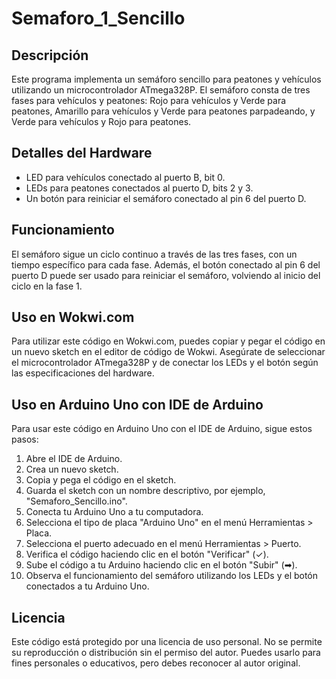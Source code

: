 # Semaforo_1_Sencillo

## Descripción
Este programa implementa un semáforo sencillo para peatones y vehículos utilizando un microcontrolador ATmega328P. El semáforo consta de tres fases para vehículos y peatones: Rojo para vehículos y Verde para peatones, Amarillo para vehículos y Verde para peatones parpadeando, y Verde para vehículos y Rojo para peatones.

## Detalles del Hardware
- LED para vehículos conectado al puerto B, bit 0.
- LEDs para peatones conectados al puerto D, bits 2 y 3.
- Un botón para reiniciar el semáforo conectado al pin 6 del puerto D.

## Funcionamiento
El semáforo sigue un ciclo continuo a través de las tres fases, con un tiempo específico para cada fase. Además, el botón conectado al pin 6 del puerto D puede ser usado para reiniciar el semáforo, volviendo al inicio del ciclo en la fase 1.

## Uso en Wokwi.com
Para utilizar este código en Wokwi.com, puedes copiar y pegar el código en un nuevo sketch en el editor de código de Wokwi. Asegúrate de seleccionar el microcontrolador ATmega328P y de conectar los LEDs y el botón según las especificaciones del hardware.

## Uso en Arduino Uno con IDE de Arduino
Para usar este código en Arduino Uno con el IDE de Arduino, sigue estos pasos:

1. Abre el IDE de Arduino.
2. Crea un nuevo sketch.
3. Copia y pega el código en el sketch.
4. Guarda el sketch con un nombre descriptivo, por ejemplo, "Semaforo_Sencillo.ino".
5. Conecta tu Arduino Uno a tu computadora.
6. Selecciona el tipo de placa "Arduino Uno" en el menú Herramientas > Placa.
7. Selecciona el puerto adecuado en el menú Herramientas > Puerto.
8. Verifica el código haciendo clic en el botón "Verificar" (✓).
9. Sube el código a tu Arduino haciendo clic en el botón "Subir" (➡).
10. Observa el funcionamiento del semáforo utilizando los LEDs y el botón conectados a tu Arduino Uno.

## Licencia
Este código está protegido por una licencia de uso personal. No se permite su reproducción o distribución sin el permiso del autor. Puedes usarlo para fines personales o educativos, pero debes reconocer al autor original.

